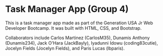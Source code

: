 # Task Manager App (Group 4)
<p>This is a task manager app made as part of the Generation USA Jr Web Developer Bootcamp. It was built with HTML, CSS, and Bootstrap.</p>
<p>Collaborators include Carlos Martinez (CarlosM35), Dunamis Anthony (Dunamis234), Jack O'Hara (JackBayly), Iyadunni Idowu (coding83cutie), Jocelyn Fields (Jocelyn Fields), and Paris Lucas (lbparis).
